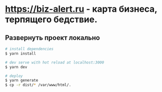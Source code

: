 # https://biz-alert.ru - карта бизнеса, терпящего бедствие.

## Развернуть проект локально

```bash
# install dependencies
$ yarn install

# dev serve with hot reload at localhost:3000
$ yarn dev

# deploy
$ yarn generate
$ cp -r dist/* /var/www/html/.
```

